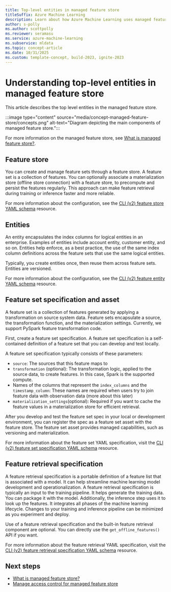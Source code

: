 ```yaml
---
title: Top-level entities in managed feature store
titleSuffix: Azure Machine Learning
description: Learn about how Azure Machine Learning uses managed feature stores to create data transformation features and make these features available for training and deployment.
author: s-polly 
ms.author: scottpolly 
ms.reviewer: seramasu
ms.service: azure-machine-learning
ms.subservice: mldata 
ms.topic: concept-article
ms.date: 10/31/2025
ms.custom: template-concept, build-2023, ignite-2023
---
```


# Understanding top-level entities in managed feature store

This article describes the top level entities in the managed feature store.

:::image type="content" source="media/concept-managed-feature-store/concepts.png" alt-text="Diagram depicting the main components of managed feature store.":::

For more information on the managed feature store, see [What is managed feature store?](./concept-what-is-managed-managed-feature-store.md).

## Feature store
You can create and manage feature sets through a feature store. A feature set is a collection of features. You can optionally associate a materialization store (offline store connection) with a feature store, to precompute and persist the features regularly. This approach can make feature retrieval during training or inference faster and more reliable.

For more information about the configuration, see the [CLI (v2) feature store YAML schema](./reference-yaml-feature-store.md) resource.

## Entities
An entity encapsulates the index columns for logical entities in an enterprise. Examples of entities include account entity, customer entity, and so on. Entities help enforce, as a best practice, the use of the same index column definitions across the feature sets that use the same logical entities.

Typically, you create entities once, then reuse them across feature sets. Entities are versioned.

For more information about the configuration, see the [CLI (v2) feature entity YAML schema](reference-yaml-feature-entity.md) resource.

## Feature set specification and asset
A feature set is a collection of features generated by applying a transformation on source system data. Feature sets encapsulate a source, the transformation function, and the materialization settings. Currently, we support PySpark feature transformation code.

First, create a feature set specification. A feature set specification is a self-contained definition of a feature set that you can develop and test locally.

A feature set specification typically consists of these parameters:
- `source`: The sources that this feature maps to
- `transformation` (optional): The transformation logic, applied to the source data, to create features. In this case, Spark is the supported compute.
- Names of the columns that represent the `index_columns` and the `timestamp_column`: These names are required when users try to join feature data with observation data (more about this later)
- `materialization_settings`(optional): Required if you want to cache the feature values in a materialization store for efficient retrieval.

After you develop and test the feature set spec in your local or development environment, you can register the spec as a feature set asset with the feature store. The feature set asset provides managed capabilities, such as versioning and materialization.

For more information about the feature set YAML specification, visit the [CLI (v2) feature set specification YAML schema](reference-yaml-featureset-spec.md) resource.

## Feature retrieval specification
A feature retrieval specification is a portable definition of a feature list that is associated with a model. It can help streamline machine learning model development and operationalization. A feature retrieval specification is typically an input to the training pipeline. It helps generate the training data. You can package it with the model. Additionally, the inference step uses it to look up the features. It integrates all phases of the machine learning lifecycle. Changes to your training and inference pipeline can be minimized as you experiment and deploy.

Use of a feature retrieval specification and the built-in feature retrieval component are optional. You can directly use the `get_offline_features()` API if you want.

For more information about the feature retrieval YAML specification, visit the [CLI (v2) feature retrieval specification YAML schema](reference-yaml-feature-retrieval-spec.md) resource.

## Next steps

- [What is managed feature store?](concept-what-is-managed-feature-store.md)
- [Manage access control for managed feature store](how-to-setup-access-control-feature-store.md)
